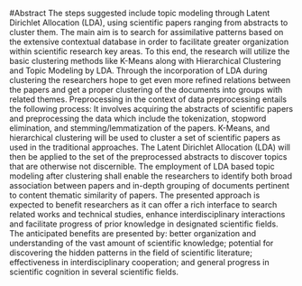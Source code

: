 #Abstract
The steps suggested include topic modeling through Latent Dirichlet Allocation (LDA), using scientific papers 
ranging from abstracts to cluster them. The main aim is to search for assimilative patterns based on the extensive 
contextual database in order to facilitate greater organization within scientific research key areas. To this end, 
the research will utilize the basic clustering methods like K-Means along with Hierarchical Clustering and Topic 
Modeling by LDA. Through the incorporation of LDA during clustering the researchers hope to get even more 
refined relations between the papers and get a proper clustering of the documents into groups with related 
themes. Preprocessing in the context of data preprocessing entails the following process: It involves acquiring 
the abstracts of scientific papers and preprocessing the data which include the tokenization, stopword 
elimination, and stemming/lemmatization of the papers. K-Means, and hierarchical clustering will be used to 
cluster a set of scientific papers as used in the traditional approaches. The Latent Dirichlet Allocation (LDA) 
will then be applied to the set of the preprocessed abstracts to discover topics that are otherwise not discernible. 
The employment of LDA based topic modeling after clustering shall enable the researchers to identify both 
broad association between papers and in-depth grouping of documents pertinent to content thematic similarity 
of papers. The presented approach is expected to benefit researchers as it can offer a rich interface to search 
related works and technical studies, enhance interdisciplinary interactions and facilitate progress of prior 
knowledge in designated scientific fields. The anticipated benefits are presented by: better organization and 
understanding of the vast amount of scientific knowledge; potential for discovering the hidden patterns in the 
field of scientific literature; effectiveness in interdisciplinary cooperation; and general progress in scientific 
cognition in several scientific fields.
